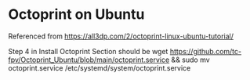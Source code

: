 # Octoprint on Ubuntu
Referenced from https://all3dp.com/2/octoprint-linux-ubuntu-tutorial/

Step 4 in Install Octoprint Section should be 
wget https://github.com/tc-fpv/Octoprint_Ubuntu/blob/main/octoprint.service && sudo mv octoprint.service /etc/systemd/system/octoprint.service
